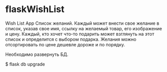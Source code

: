 # flaskWishList
Wish List App
Список желаний. Каждый может внести свое желание в список, указав свое имя, ссылку на желаемый товар, его изображение и цену.
Каждый, кто хочет что-то подарить может взглянуть на этот список и определится с выбором подарка.
Желания можно отсортировать по цене дешевле дороже и по порядку.

Необходимо развернуть БД. 

$ flask db upgrade
